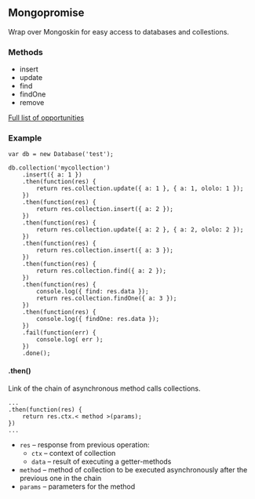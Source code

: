 ## Mongopromise
Wrap over Mongoskin for easy access to databases and collestions.

### Methods

* insert
* update
* find
* findOne
* remove

[Full list of opportunities](http://docs.mongodb.org/manual/reference/method)

### Example
```
var db = new Database('test');

db.collection('mycollection')
    .insert({ a: 1 })
    .then(function(res) {
        return res.collection.update({ a: 1 }, { a: 1, ololo: 1 });
    })
    .then(function(res) {
        return res.collection.insert({ a: 2 });
    })
    .then(function(res) {
        return res.collection.update({ a: 2 }, { a: 2, ololo: 2 });
    })
    .then(function(res) {
        return res.collection.insert({ a: 3 });
    })
    .then(function(res) {
        return res.collection.find({ a: 2 });
    })
    .then(function(res) {
        console.log({ find: res.data });
        return res.collection.findOne({ a: 3 });
    })
    .then(function(res) {
        console.log({ findOne: res.data });
    })
    .fail(function(err) {
        console.log( err );
    })
    .done();

```

#### .then()
Link of the chain of asynchronous method calls collections.

```
...
.then(function(res) {
    return res.ctx.< method >(params);
})
...
```

* ``res`` – response from previous operation:
  * ``ctx`` – context of collection
  * ``data`` – result of executing a getter-methods
* ``method`` – method of collection to be executed asynchronously after the previous one in the chain
* ``params`` – parameters for the method
